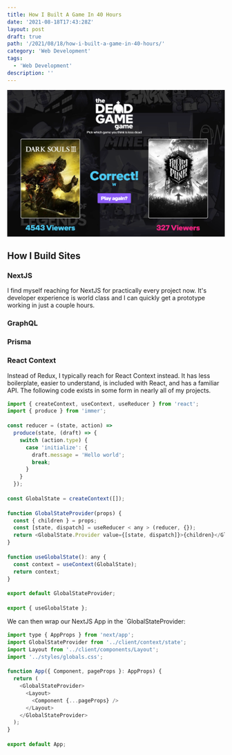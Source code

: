 ```yaml
---
title: How I Built A Game In 40 Hours
date: '2021-08-18T17:43:28Z'
layout: post
draft: true
path: '/2021/08/18/how-i-built-a-game-in-40-hours/'
category: 'Web Development'
tags:
  - 'Web Development'
description: ''
---
```


![TDGG](./TDGG.png)

## How I Build Sites

### NextJS

I find myself reaching for NextJS for practically every project now. It's developer experience is world class and I can
quickly get a prototype working in just a couple hours.

### GraphQL

### Prisma

### React Context

Instead of Redux, I typically reach for React Context instead. It has less boilerplate, easier to understand, is included with React, and has a familiar API. The following code exists in some form in nearly all of my projects.

```js
import { createContext, useContext, useReducer } from 'react';
import { produce } from 'immer';

const reducer = (state, action) =>
  produce(state, (draft) => {
    switch (action.type) {
      case 'initialize': {
        draft.message = 'Hello world';
        break;
      }
    }
  });

const GlobalState = createContext([]);

function GlobalStateProvider(props) {
  const { children } = props;
  const [state, dispatch] = useReducer < any > (reducer, {});
  return <GlobalState.Provider value={[state, dispatch]}>{children}</GlobalState.Provider>;
}

function useGlobalState(): any {
  const context = useContext(GlobalState);
  return context;
}

export default GlobalStateProvider;

export { useGlobalState };
```

We can then wrap our NextJS App in the `GlobalStateProvider:

```js
import type { AppProps } from 'next/app';
import GlobalStateProvider from '../client/context/state';
import Layout from '../client/components/Layout';
import '../styles/globals.css';

function App({ Component, pageProps }: AppProps) {
  return (
    <GlobalStateProvider>
      <Layout>
        <Component {...pageProps} />
      </Layout>
    </GlobalStateProvider>
  );
}

export default App;
```

